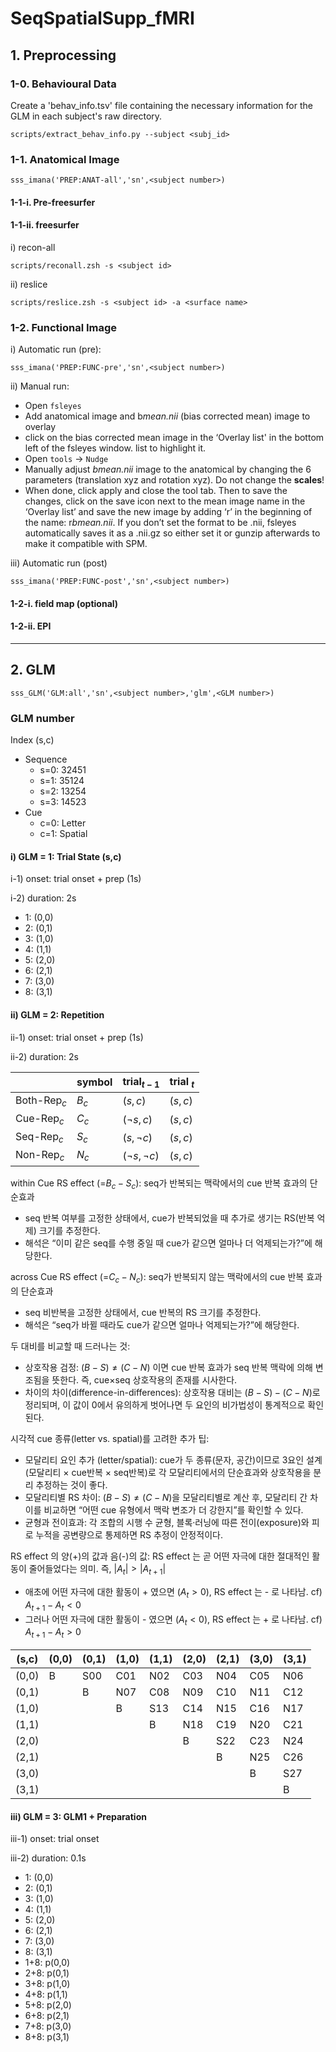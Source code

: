 # SeqSpatialSupp_fMRI

## 1. Preprocessing

### 1-0. Behavioural Data
Create a 'behav_info.tsv' file containing the necessary information for the GLM in each subject's raw directory.
```
scripts/extract_behav_info.py --subject <subj_id>
```

### 1-1. Anatomical Image

```
sss_imana('PREP:ANAT-all','sn',<subject number>)
```

#### 1-1-i. Pre-freesurfer

#### 1-1-ii. freesurfer

i) recon-all
```
scripts/reconall.zsh -s <subject id>
```

ii) reslice
```
scripts/reslice.zsh -s <subject id> -a <surface name>
```

### 1-2. Functional Image

i) Automatic run (pre):
```
sss_imana('PREP:FUNC-pre','sn',<subject number>)
```

ii) Manual run:
- Open `fsleyes`
- Add anatomical image and b*mean.nii* (bias corrected mean) image to overlay
- click on the bias corrected mean image in the ‘Overlay list' in the bottom left of the fsleyes window. list to highlight it.
- Open `tools` -> `Nudge`
- Manually adjust *bmean.nii* image to the anatomical by changing the 6 parameters (translation xyz and rotation xyz). Do not change the **scales**!
- When done, click apply and close the tool tab. Then to save the changes, click on the save icon next to the mean image name in the ‘Overlay list’ and save the new image by adding ‘r’ in the beginning of the name: r*bmean.nii*. If you don’t set the format to be .nii, fsleyes automatically saves it as a .nii.gz so either set it or gunzip afterwards to make it compatible with SPM.

iii) Automatic run (post)
```
sss_imana('PREP:FUNC-post','sn',<subject number>)
```

#### 1-2-i. field map (optional)

#### 1-2-ii. EPI

---

## 2. GLM 

```
sss_GLM('GLM:all','sn',<subject number>,'glm',<GLM number>)
```

### GLM number

Index (s,c)
- Sequence
	- s=0: 32451
	- s=1: 35124
	- s=2: 13254
	- s=3: 14523
- Cue
	- c=0: Letter
	- c=1: Spatial

#### i) GLM = 1: Trial State (s,c)
i-1) onset: trial onset + prep (1s)

i-2) duration: 2s

- 1: (0,0)
- 2: (0,1)
- 3: (1,0)
- 4: (1,1)
- 5: (2,0)
- 6: (2,1)
- 7: (3,0)
- 8: (3,1)

#### ii) GLM = 2: Repetition
ii-1) onset: trial onset + prep (1s)

ii-2) duration: 2s

 | | symbol | trial$_{t-1}$ | trial $_{t}$ |
 |---------|---------|---------|---------|
 | Both-Rep$_{c}$ | $B_{c}$| $(s,c)$ | $(s,c)$ |
 | Cue-Rep$_{c}$ | $C_{c}$| $(\neg s,c)$ | $(s,c)$ |
 | Seq-Rep$_{c}$ | $S_{c}$| $(s,\neg c)$ | $(s,c)$ |
 | Non-Rep$_{c}$ | $N_{c}$| $(\neg s,\neg c)$ | $(s,c)$ |

within Cue RS effect (=$B_{c} - S_{c}$): seq가 반복되는 맥락에서의 cue 반복 효과의 단순효과
- seq 반복 여부를 고정한 상태에서, cue가 반복되었을 때 추가로 생기는 RS(반복 억제) 크기를 추정한다.
- 해석은 “이미 같은 seq를 수행 중일 때 cue가 같으면 얼마나 더 억제되는가?”에 해당한다.

across Cue RS effect (=$C_{c} - N_{c}$): seq가 반복되지 않는 맥락에서의 cue 반복 효과의 단순효과
- seq 비반복을 고정한 상태에서, cue 반복의 RS 크기를 추정한다.
- 해석은 “seq가 바뀔 때라도 cue가 같으면 얼마나 억제되는가?”에 해당한다.

두 대비를 비교할 때 드러나는 것:
- 상호작용 검정: $(B-S)\neq(C-N)$ 이면 cue 반복 효과가 seq 반복 맥락에 의해 변조됨을 뜻한다. 즉, cue×seq 상호작용의 존재를 시사한다.
- 차이의 차이(difference-in-differences): 상호작용 대비는 $(B-S)-(C-N)$로 정리되며, 이 값이 0에서 유의하게 벗어나면 두 요인의 비가법성이 통계적으로 확인된다.

시각적 cue 종류(letter vs. spatial)를 고려한 추가 팁:
- 모달리티 요인 추가 (letter/spatial): cue가 두 종류(문자, 공간)이므로 3요인 설계(모달리티 × cue반복 × seq반복)로 각 모달리티에서의 단순효과와 상호작용을 분리 추정하는 것이 좋다.
- 모달리티별 RS 차이: $(B-S)\neq(C-N)$을 모달리티별로 계산 후, 모달리티 간 차이를 비교하면 “어떤 cue 유형에서 맥락 변조가 더 강한지”를 확인할 수 있다.
- 균형과 전이효과: 각 조합의 시행 수 균형, 블록·러닝에 따른 전이(exposure)와 피로 누적을 공변량으로 통제하면 RS 추정이 안정적이다.

RS effect 의 양(+)의 값과 음(-)의 값: RS effect 는 곧 어떤 자극에 대한 절대적인 활동이 줄어들었다는 의미. 즉, $|A_{t}|>|A_{t+1}|$
- 애초에 어떤 자극에 대한 활동이 + 였으면 ($A_{t}>0$), RS effect 는 - 로 나타남. cf) $A_{t+1}-A_{t}<0$
- 그러나 어떤 자극에 대한 활동이 - 였으면 ($A_{t}<0$), RS effect 는 + 로 나타남. cf) $A_{t+1}-A_{t}>0$

|(s,c)|(0,0)|(0,1)|(1,0)|(1,1)|(2,0)|(2,1)|(3,0)|(3,1)| 
|-----|-----|-----|-----|-----|-----|-----|-----|-----|
|(0,0)|  B  | S00 | C01 | N02 | C03 | N04 | C05 | N06 |
|(0,1)|     |  B  | N07 | C08 | N09 | C10 | N11 | C12 |
|(1,0)|     |     |  B  | S13 | C14 | N15 | C16 | N17 |
|(1,1)|     |     |     |  B  | N18 | C19 | N20 | C21 |
|(2,0)|     |     |     |     |  B  | S22 | C23 | N24 |
|(2,1)|     |     |     |     |     |  B  | N25 | C26 |
|(3,0)|     |     |     |     |     |     |  B  | S27 |
|(3,1)|     |     |     |     |     |     |     |  B  |

#### iii) GLM = 3: GLM1 + Preparation
iii-1) onset: trial onset

iii-2) duration: 0.1s

- 1: (0,0)
- 2: (0,1)
- 3: (1,0)
- 4: (1,1)
- 5: (2,0)
- 6: (2,1)
- 7: (3,0)
- 8: (3,1)
- 1+8: p(0,0)
- 2+8: p(0,1)
- 3+8: p(1,0)
- 4+8: p(1,1)
- 5+8: p(2,0)
- 6+8: p(2,1)
- 7+8: p(3,0)
- 8+8: p(3,1)

